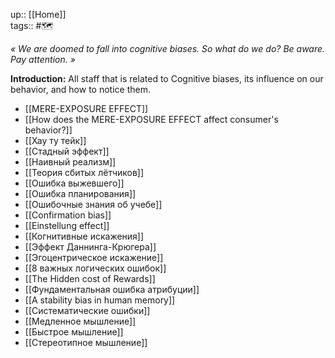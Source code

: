 up:: [[Home]] <br>
tags:: #🗺️ 

*« We are doomed to fall into cognitive biases. So what do we do? Be aware. Pay attention. »*

**Introduction:** All staff that is related to Cognitive biases, its influence on our behavior, and how to notice them.

- [[MERE-EXPOSURE EFFECT]]
- [[How does the MERE-EXPOSURE EFFECT affect consumer's behavior?]]
- [[Хау ту тейк]]
- [[Стадный эффект]]
- [[Наивный реализм]]
- [[Теория сбитых лётчиков]]
- [[Ошибка выжевшего]]
- [[Ошибка планирования]]
- [[Ошибочные знания об учебе]]
- [[Confirmation bias]]
- [[Einstellung effect]]
- [[Когнитивные искажения]]
- [[Эффект Даннинга-Крюгера]]
- [[Эгоцентрическое искажение]]
- [[8 важных логических ошибок]]
- [[The Hidden cost of Rewards]]
- [[Фундаментальная ошибка атрибуции]]
- [[A stability bias in human memory]]
- [[Систематические ошибки]]
- [[Медленное мышление]]
- [[Быстрое мышление]]
- [[Стереотипное мышление]]